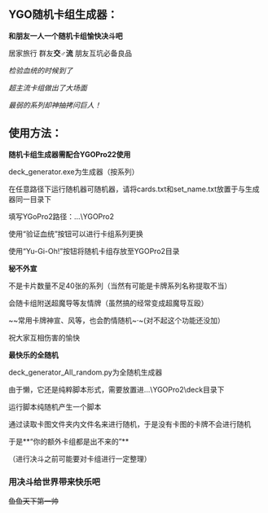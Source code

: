 
## YGO随机卡组生成器：

**和朋友一人一个随机卡组愉快决斗吧**

居家旅行 群友**交♂流** 朋友互坑必备良品

*检验血统的时候到了*

*超主流卡组做出了大场面*

*最弱的系列却神抽拷问巨人！*

## 使用方法：

**随机卡组生成器需配合YGOPro22使用**

deck_generator.exe为生成器（按系列）

在任意路径下运行随机器可随机器，请将cards.txt和set_name.txt放置于与生成器同一目录下

填写YGoPro2路径：…\\YGOPro2

使用“验证血统”按钮可以进行卡组系列更换

使用“Yu-Gi-Oh!”按钮将随机卡组存放至YGOPro2目录

**秘不外宣**

不是卡片数量不足40张的系列（当然有可能是卡牌系列名称提取不当）

会随卡组附送超魔导等友情牌（虽然搞的经常变成超魔导互殴）

~~常用卡牌神宣、风等，也会酌情随机~·~(对不起这个功能还没加）

祝大家互相伤害的愉快

**最快乐的全随机**

deck_generator_All_random.py为全随机生成器

由于懒，它还是纯粹脚本形式，需要放置进…\\YGOPro2\deck目录下

运行脚本纯随机产生一个脚本

通过读取卡图文件夹内文件名来进行随机，于是没有卡图的卡牌不会进行随机

于是**“你的额外卡组都是出不来的”**

（进行决斗之前可能要对卡组进行一定整理）

### 用决斗给世界带来快乐吧

~~鱼鱼天下第一帅~~
